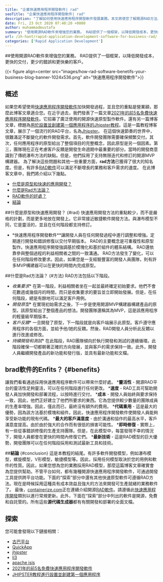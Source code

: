 ```yaml
---
title: "企業快速應用程序開發軟件| rad" 
seoTitle: "企業快速應用程序開發軟件| rad" 
description: "了解如何使用快速應用程序開發軟件發展業務。本文將使您了解開源RAD方法。" 
date: Fri, 23 Oct 2020 07:40:20 +0000
author: muhammadmustafa
summary: "使用開源RAD軟件來增強您的業務。 RAD提供了一個框架，以降低開發成本，更快的交付，更少的錯誤和更快樂的客戶。" 
url: /zh-hant/rapid-application-development-software-for-business-rad/
categories: ['Rapid Application Development']
---
```


##使用開源RAD軟件來增強您的業務。 RAD提供了一個框架，以降低開發成本，更快的交付，更少的錯誤和更快樂的客戶。

{{< figure align=center src="images/how-rad-software-benetifs-your-business-blog-banner-1024x536.png" alt="快速應用程序開發軟件">}}


## 概述
如果您希望使用[快速應用程序開發軟件][1]加快開發過程，並且您的重點是營業額，那麼此博客文章適合您。在近乎過去，我們發表了一篇文章[2021年的前5名免費快速應用程序開發軟件][2]。它招募了廣泛使用的開源快速原型製作軟件。還有另一篇博客文章，標題為[用於設置並創建第一個應用程序的Jhipster教程][3]。這是一篇教程博客文章，展示了一個流行的RAD平台，名為[Jhipster][4]。
在這個快速節奏的世界中，很難滿足不斷變化的軟件開發需求。首先，軟件開發團隊需要確保頻繁交付。其次，任何應用程序的原型給出了整個項目的完整概念，因此原型是另一個因素。第三，團隊現在正在考慮客戶反饋是開發生命週期中最重要的部分。當時的開發商意識到了傳統瀑布方法的缺點。但是，他們採用了支持無限迭代和修訂的開源MVP構建器。
為了解決這些問題和其他一些重要方面，**rad方法**已獲得了很大的知名度。但是，有許多[RAD軟件][1]可以滿足不斷增長的業務和客戶需求的速度。
在此博客文章中，我們將介紹以下幾點。
  * [什麼是原型和快速的應用開發？][5]
  * [什麼是Rad方法論？][6]
  * [RAD軟件的好處？][7]
  * [結論][8]

##什麼是原型和快速應用開發？   {#rad}
快速應用開發方法的重點較少，而不是嚴格的計劃，而是更多地放在開發上。它非常接近敏捷軟件開發方法。與瀑布模型不同，它是靈活的，並且在任何階段都支持修訂。
* *快速應用程序開發軟件**讓開發人員在任何開發過程中進行調整和增強。定期進行開發和錯誤修復以交付早期版本。
RAD的主要概念是可重複性和原型製作。快速應用程序開發強調基於模塊化和基於組件的體系結構。 RAD還依靠參與整個過程的利益相關者之間的一致溝通。 RAD方法發生了變化，可以在任何階段修改要求。因此，如果您是一支經驗豐富的開發人員團隊，則有許多MVP構建器可以在更快的時間內完成原型。

##什麼是Rad方法論？   {#方法}
RAD方法包括以下階段。
* *收集要求**
在第一階段，利益相關者坐在一起並最終確定初始要求。他們不會花數週或幾個月的時間，而只是收集要求的要旨並立即開始發展。但是，在任何階段，總是有餘地可以滿足客戶用例。
* *開發原型**
在實現初始需求之後，下一步是使用開源MVP構建器構建產品的原型。該原型給出了整個產品的想法。開發團隊還稱其為MVP，這是該應用程序的輕量級早期版本。
* *客戶反饋**
一旦開發了原型，下一階段就是向客戶端展示此原型。客戶遵守應用程序的各個方面，並給予他/她的反饋。然後，RAD開發人員分析此反饋以進行改進或修改。
* *持續開發和測試**
在此階段，RAD團隊傾向於執行開發和測試的連續循環。此階段確保一切都朝著正確的方向發展，並與客戶的需求保持一致。此外，開發人員繼續開發產品的新功能和發行版，並具有最新功能和文檔。

## b**rad軟件的Enfits？** {#benefits}
讓我們看看通過採用快速應用程序軟件可以帶來什麼好處。
***靈活性** - 開源RAD平台的靈活性足夠靈活，可以在任何階段進行任何更改。
***速度** -  RAD工具可幫助開發人員加快開發和部署流程，以按時進行交付。
***成本** - 開發人員始終與要求保持一致，因此，他們正好建立了他們所要求的東西。它為您提供較少數量的團隊成員的生產率增強。因此，僅此而已，最終沒有額外的費用。
***代碼重用** - 這是最大的優勢，因為該方法基於模塊和組件。因此，快速應用程序開發軟件使開發人員能夠享受新功能的現有代碼。
***最大的客戶滿意度** - 由於溝通和協作的最高水平，客戶滿意度提高。由於由於強大的合作而有很低的損害可能性。
***即時修復** - 實際上，有一些從事錯誤修復的生產支持團隊。但是，在此模型中，每當發現不幸的情況下，開發人員都會在更快的時間內修復它們。
***最新技術** - 這是RAD模型的巨大優勢，開發團隊可以在任何階段採用和測試最新工具和技術。

##**結論** {#conclusion}
這是本教程的結尾。有許多軟件開發模型，例如瀑布模型，螺旋模型，V形模型，敏捷模型等。因此，採用任何模型取決於您的用例和軟件的性質。因此，如果您想為您的業務採用RAD模型，那麼這篇博客文章確實會為您提供幫助。不管平台如何，都有幾種開源快速應用程序開發軟件，可通過開發工具提供跨平台功能。下面的“探索”部分中還有其他快速原型軟件可遵循RAD方法。現在是時候採用這種具有成本效益且強大的方法來開發可生產就緒的業務軟件了。
最後，[containerize.com][9]正在連續介紹開源[RAD軟件][1]。請遵循此[快速應用程序開發][1]類別以進行常規更新。此外，下面在“探索”部分中列出的軟件是開源，免費和自託管的。所有這些**源代碼生成器**都有有關開發和部署的全面文檔。

## 探索
您可能會發現以下鏈接相關：
  * [古巴平台][10]
  * [QuickApp][11]
  * [jhipster][4]
  * [li3][12]
  * [apache isis][13]
  * [2021年的前5名免費快速應用程序開發軟件][2]
  * [JHIPSTER教程進行設置並創建第一個應用程序][3]

  
[1]: https://products.containerize.com/rad
[2]: https://blog.containerize.com/rapid-application-development/top-5-free-rapid-application-development-software-in-2021/
[3]: https://blog.containerize.com/2020/10/28/jhipster-tutorial-to-setup-and-create-the-first-application/
[4]: https://products.containerize.com/rad/jhipster
[5]: #rad
[6]: #method
[7]: #benefits
[8]: #conclusion
[9]: https://www.containerize.com/
[10]: https://products.containerize.com/rad/cuba
[11]: https://products.containerize.com/rad/quickapp
[12]: https://products.containerize.com/rad/li3
[13]: https://products.containerize.com/rad/apache-isis
